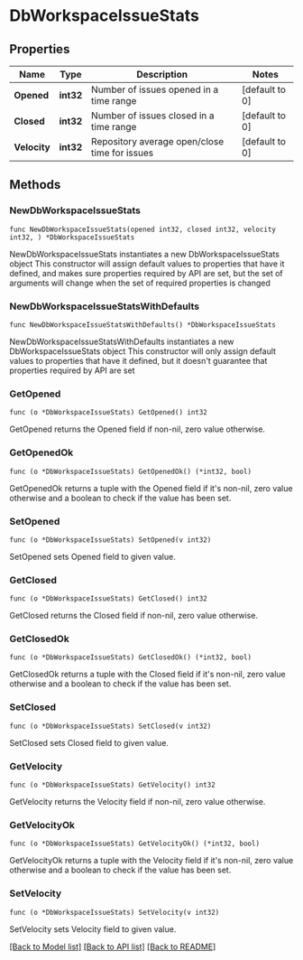 # DbWorkspaceIssueStats

## Properties

Name | Type | Description | Notes
------------ | ------------- | ------------- | -------------
**Opened** | **int32** | Number of issues opened in a time range | [default to 0]
**Closed** | **int32** | Number of issues closed in a time range | [default to 0]
**Velocity** | **int32** | Repository average open/close time for issues | [default to 0]

## Methods

### NewDbWorkspaceIssueStats

`func NewDbWorkspaceIssueStats(opened int32, closed int32, velocity int32, ) *DbWorkspaceIssueStats`

NewDbWorkspaceIssueStats instantiates a new DbWorkspaceIssueStats object
This constructor will assign default values to properties that have it defined,
and makes sure properties required by API are set, but the set of arguments
will change when the set of required properties is changed

### NewDbWorkspaceIssueStatsWithDefaults

`func NewDbWorkspaceIssueStatsWithDefaults() *DbWorkspaceIssueStats`

NewDbWorkspaceIssueStatsWithDefaults instantiates a new DbWorkspaceIssueStats object
This constructor will only assign default values to properties that have it defined,
but it doesn't guarantee that properties required by API are set

### GetOpened

`func (o *DbWorkspaceIssueStats) GetOpened() int32`

GetOpened returns the Opened field if non-nil, zero value otherwise.

### GetOpenedOk

`func (o *DbWorkspaceIssueStats) GetOpenedOk() (*int32, bool)`

GetOpenedOk returns a tuple with the Opened field if it's non-nil, zero value otherwise
and a boolean to check if the value has been set.

### SetOpened

`func (o *DbWorkspaceIssueStats) SetOpened(v int32)`

SetOpened sets Opened field to given value.


### GetClosed

`func (o *DbWorkspaceIssueStats) GetClosed() int32`

GetClosed returns the Closed field if non-nil, zero value otherwise.

### GetClosedOk

`func (o *DbWorkspaceIssueStats) GetClosedOk() (*int32, bool)`

GetClosedOk returns a tuple with the Closed field if it's non-nil, zero value otherwise
and a boolean to check if the value has been set.

### SetClosed

`func (o *DbWorkspaceIssueStats) SetClosed(v int32)`

SetClosed sets Closed field to given value.


### GetVelocity

`func (o *DbWorkspaceIssueStats) GetVelocity() int32`

GetVelocity returns the Velocity field if non-nil, zero value otherwise.

### GetVelocityOk

`func (o *DbWorkspaceIssueStats) GetVelocityOk() (*int32, bool)`

GetVelocityOk returns a tuple with the Velocity field if it's non-nil, zero value otherwise
and a boolean to check if the value has been set.

### SetVelocity

`func (o *DbWorkspaceIssueStats) SetVelocity(v int32)`

SetVelocity sets Velocity field to given value.



[[Back to Model list]](../README.md#documentation-for-models) [[Back to API list]](../README.md#documentation-for-api-endpoints) [[Back to README]](../README.md)


